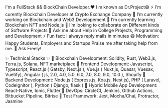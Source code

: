 I'm a FullStack && BlockChain Developer.❤
I m known as Dr.Project😄
⚡ I'm curently Blockchain Developer at Crypto Exchange Company
🔭 I’m currently working on Blockchain and Web3 Developement
🌱 I’m currently learning Blockchain NFT and Node.js
👯 I’m looking to collaborate on Different kinds of Software Projects
💬 Ask me about Help in College Projects, Programming and Development
⚡ Fun fact: I always reply mails in minutes
😄 Motivation: Happy Students, Employers and Startups Praise me after taking help from me.
🌱 Ask Freely!

✨ Technical Stacks ✨
🥇 Blockchain Development: Solidity, Rust, Web3.js, Terra.js, Solana, NFT marketplace
🥇 Frontend Development: Javascript, Typescript, React.js ( Gatsby, Next.js ), Vue.js ( Nuxt.js, Quasar, Vuesax, Vuetify), Angular ( js, 2.0, 4.0, 5.0, 6.0, 7.0, 8.0, 9.0, 10.0 ), Shopify
🥇 Backend Development: Node.js ( Express.js, Koa.js, Nest.js), PHP ( Laravel, CodeIgnitor ), Python ( Django, flask )
🥇 Hybrid Mobile App Development: React-Native, Ionic, Flutter
🥈 DevOps: CircleCI, Jenkins, Github Actions, Bitbucket Pipeline, Bitrise
🥉 Test Framework: Jest, Mocha/Chai, Protractor, Jasmine
